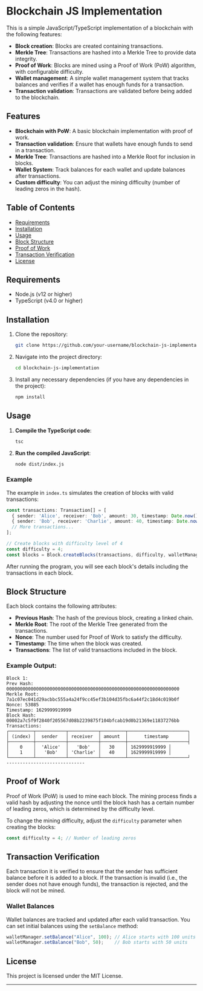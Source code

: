 
# Blockchain JS Implementation

This is a simple JavaScript/TypeScript implementation of a blockchain with the following features:
- **Block creation**: Blocks are created containing transactions.
- **Merkle Tree**: Transactions are hashed into a Merkle Tree to provide data integrity.
- **Proof of Work**: Blocks are mined using a Proof of Work (PoW) algorithm, with configurable difficulty.
- **Wallet management**: A simple wallet management system that tracks balances and verifies if a wallet has enough funds for a transaction.
- **Transaction validation**: Transactions are validated before being added to the blockchain.

## Features

- **Blockchain with PoW**: A basic blockchain implementation with proof of work.
- **Transaction validation**: Ensure that wallets have enough funds to send in a transaction.
- **Merkle Tree**: Transactions are hashed into a Merkle Root for inclusion in blocks.
- **Wallet System**: Track balances for each wallet and update balances after transactions.
- **Custom difficulty**: You can adjust the mining difficulty (number of leading zeros in the hash).

## Table of Contents

- [Requirements](#requirements)
- [Installation](#installation)
- [Usage](#usage)
- [Block Structure](#block-structure)
- [Proof of Work](#proof-of-work)
- [Transaction Verification](#transaction-verification)
- [License](#license)

## Requirements

- Node.js (v12 or higher)
- TypeScript (v4.0 or higher)

## Installation

1. Clone the repository:
   ```bash
   git clone https://github.com/your-username/blockchain-js-implementation.git
   ```
   
2. Navigate into the project directory:
   ```bash
   cd blockchain-js-implementation
   ```

3. Install any necessary dependencies (if you have any dependencies in the project):
   ```bash
   npm install
   ```

## Usage

1. **Compile the TypeScript code**:
   ```bash
   tsc
   ```

2. **Run the compiled JavaScript**:
   ```bash
   node dist/index.js
   ```

### Example

The example in `index.ts` simulates the creation of blocks with valid transactions:

```typescript
const transactions: Transaction[] = [
  { sender: 'Alice', receiver: 'Bob', amount: 30, timestamp: Date.now() },
  { sender: 'Bob', receiver: 'Charlie', amount: 40, timestamp: Date.now() },
  // More transactions...
];

// Create blocks with difficulty level of 4
const difficulty = 4;
const blocks = Block.createBlocks(transactions, difficulty, walletManager);
```

After running the program, you will see each block's details including the transactions in each block.

## Block Structure

Each block contains the following attributes:

- **Previous Hash**: The hash of the previous block, creating a linked chain.
- **Merkle Root**: The root of the Merkle Tree generated from the transactions.
- **Nonce**: The number used for Proof of Work to satisfy the difficulty.
- **Timestamp**: The time when the block was created.
- **Transactions**: The list of valid transactions included in the block.

### Example Output:

```
Block 1:
Prev Hash: 0000000000000000000000000000000000000000000000000000000000000000
Merkle Root: 7a1c07ec041d29acbbc555a4a24f9cc45ef3b104d35fbc6a44f2c18d4c019b0f
Nonce: 53085
Timestamp: 1629999919999
Block Hash: 00002a7c5f9f2840f205567d08b2239875f104bfcab19d0b21369e11837276bb
Transactions:
┌─────────┬───────────┬───────────┬─────────┬──────────────────────┐
│ (index) │  sender   │ receiver  │ amount  │      timestamp       │
├─────────┼───────────┼───────────┼─────────┼──────────────────────┤
│    0    │  'Alice'  │   'Bob'   │   30    │ 1629999919999 │
│    1    │   'Bob'   │ 'Charlie' │   40    │ 1629999919999 │
└─────────┴───────────┴───────────┴─────────┴──────────────────────┘
-----------------------------
```

## Proof of Work

Proof of Work (PoW) is used to mine each block. The mining process finds a valid hash by adjusting the nonce until the block hash has a certain number of leading zeros, which is determined by the difficulty level.

To change the mining difficulty, adjust the `difficulty` parameter when creating the blocks:

```typescript
const difficulty = 4; // Number of leading zeros
```

## Transaction Verification

Each transaction it is verified to ensure that the sender has sufficient balance before it is added to a block. If the transaction is invalid (i.e., the sender does not have enough funds), the transaction is rejected, and the block will not be mined.

### Wallet Balances

Wallet balances are tracked and updated after each valid transaction. You can set initial balances using the `setBalance` method:

```typescript
walletManager.setBalance("Alice", 100); // Alice starts with 100 units
walletManager.setBalance("Bob", 50);    // Bob starts with 50 units
```

## License

This project is licensed under the MIT License.

---
